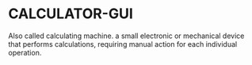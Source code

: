 # CALCULATOR-GUI
Also called calculating machine. a small electronic or mechanical device that performs calculations, requiring manual action for each individual operation.
